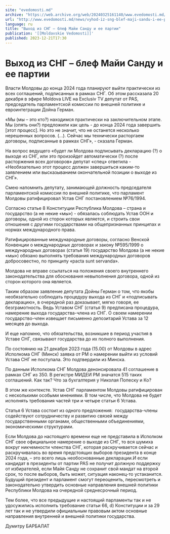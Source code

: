 ```yaml
---
site: "evedomosti.md"
archive: "https://web.archive.org/web/20240325161140/www.evedomosti.md/news/vyhod-iz-sng-blef-maji-sandu-i-ee-partii"
url: "http://www.evedomosti.md/news/vyhod-iz-sng-blef-maji-sandu-i-ee-partii"
language: ru
title: "Выход из СНГ – блеф Майи Санду и ее партии"
publication: '[[Moldavskie Vedomosti]]'
published: 2023-12-21T17:30
---
```


# Выход из СНГ – блеф Майи Санду и ее партии

Власти Молдовы до конца 2024 года планируют выйти практически из всех соглашений, подписанных в рамках СНГ. Об этом рассказала 20 декабря в эфире Moldova LIVE на Exclusiv TV депутат от PAS, председатель парламентской комиссии по внешней политике и евроинтеграции Дойна Герман.

«Мы (мы – это кто?) находимся практически на заключительном этапе. Мы (опять они?) предложили как цель - до конца 2024 года завершить [этот процесс]. Но это не значит, что не останется несколько нерешенных вопросов. (…). Сейчас мы технически расторгаем договоры, подписанные в рамках СНГ», - сказала Герман.

На вопрос ведущего «будет ли Молдова подписывать декларацию (?) о выходе из СНГ, или это произойдет автоматически (?) после расторжения всех договоров» депутат «спец» ответила - «Необязательно этот процесс должен завершиться каким-то заявлением или высказыванием окончательной позиции о выходе из СНГ».

Смею напомнить депутату, занимающей должность председателя парламентской комиссии по внешней политике, что парламент Молдовы ратифицировал Устав СНГ постановлением №76/1994.

Согласно статье 8 Конституции Республика Молдова – страна и государство (а не некие «мы») - обязалась соблюдать Устав ООН и договоры, одной из сторон которых является, и строить свои отношения с другими государствами на общепризнанных принципах и нормах международного права.

Ратифицированные международные договоры, согласно Венской Конвенции о международных договорах и закону №595/1999 о международных договорах (статья 19) государство Молдова (а не некие «мы») обязано выполнять требования международных договоров добросовестно, по принципу «pacta sunt servanda».

Молдова не вправе ссылаться на положения своего внутреннего законодательства для обоснования невыполнения договора, одной из сторон которого она является.

Таким образом заявление депутата Дойны Герман о том, что якобы необязательно соблюдать процедуру выхода из СНГ и «подписывать декларацию», в очередной раз доказывает, мягко говоря, ее безграмотность. Ведь Уставом СНГ (статья 9) предписана процедура, намерение выхода государства-члена из СНГ. О своем намерении государство-член извещает письменно депозитарий Устава за 12 месяцев до выхода.

И еще напомню, что обязательства, возникшие в период участия в Уставе СНГ, связывают государства до их полного выполнения.

По состоянию на 21 декабря 2023 года (15.00) от Молдовы в адрес Исполкома СНГ (Минск) заявка от РМ о намерении выйти из условий Устава СНГ не поступала. Это подтвердили из Минска.

По данным Исполкома СНГ Молдова денонсировала 41 соглашение в рамках СНГ из 350. В регистре МИДЕИ РМ значатся 515 таких соглашений. Как так? Что за бухгалтерия у Николая Попеску и Ко?

В этом же контексте. Устав СНГ парламентом Молдовы ратифицирован с несколькими особыми мнениями. В том числе, что Молдова не будет исполнять требования частей три и четыре статьи 6 Устава.

Статья 6 Устава состоит из одного предложения:  государства-члены содействуют сотрудничеству и развитию связей между государственными органами, общественными объединениями, экономическими структурами.

Если Молдова до настоящего времени еще не представила в Исполком СНГ свое официальное намерение о выходе из СНГ, то вся шумиха вокруг никчемности членства СНГ, которая раскручивается сейчас и раскручивалась во время предстоящих выборов президента в конце 2024 года, – это всего лишь необоснованные декларации.И если кандидат в президенты от партии PAS не получит должную поддержку от избирателей, если Майя Санду не сохранит свой мандат на второй срок, то после выборов, быть может, ситуация наконец-то устаканится. Будущий президент и парламент смогут переоценить, пересмотреть и законодательно утвердить основные направления внешней политики Республики Молдова на очередной среднесрочный период.

Тем более, что все предыдущие и настоящий парламенты так и не удосужились исполнить требование статьи 66, d) Конституции и за 29 лет так и не утвердили официальным правовым актом основные направления внутренней и внешней политики государства.

Думитру БАРБАЛАТ